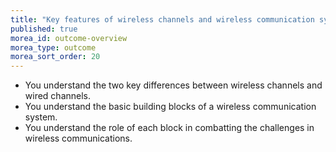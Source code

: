 ```yaml
---
title: "Key features of wireless channels and wireless communication systems"
published: true
morea_id: outcome-overview
morea_type: outcome
morea_sort_order: 20
---
```


  * You understand the two key differences between wireless channels and wired channels.
  * You understand the basic building blocks of a wireless communication system.
  * You understand the role of each block in combatting the challenges in wireless communications.
